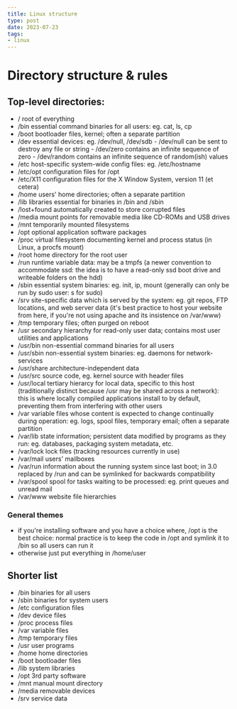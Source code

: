 ```yaml
---
title: Linux structure
type: post
date: 2023-07-23
tags: 
- linux
---
```


# Directory structure & rules

## Top-level directories:
- / 					root of everything
- /bin				essential command binaries for all users: eg. cat, ls, cp
- /boot 			bootloader files, kernel; often a separate partition
- /dev				essential devices: eg. /dev/null, /dev/sdb
								- /dev/null can be sent to destroy any file or string
								- /dev/zero contains an infinite sequence of zero
								- /dev/random contains an infinite sequence of random(ish) values
- /etc				host-specific system-wide config files: eg. /etc/hostname
- /etc/opt		configuration files for /opt
- /etc/X11		configuration files for the X Window System, version 11
							(et cetera)
- /home				users' home directories; often a separate partition
- /lib				libraries essential for binaries in /bin and /sbin
- /lost+found	automatically created to store corrupted files
- /media			mount points for removable media like CD-ROMs and USB drives
- /mnt				temporarily mounted filesystems
- /opt				optional application software packages
- /proc				virtual filesystem documenting kernel and process status (in Linux, a procfs mount)
- /root				home directory for the root user
- /run				runtime variable data: may be a tmpfs (a newer convention to accommodate ssd: the idea is to have a read-only ssd boot drive and writeable folders on the hdd)
- /sbin				essential system binaries: eg. init, ip, mount (generally can only be run by sudo user: s for sudo)
- /srv				site-specific data which is served by the system: eg. git repos, FTP locations, and web server data (it's best practice to host your website from here, if you're not using apache and its insistence on /var/www)
- /tmp				temporary files; often purged on reboot
- /usr				secondary hierarchy for read-only user data; contains most user utilities and applications
- /usr/bin		non-essential command binaries for all users
- /usr/sbin		non-essential system binaries: eg. daemons for network-services
- /usr/share	architecture-independent data
- /usr/src		source code, eg. kernel source with header files
- /usr/local	tertiary hierarcy for local data, specific to this host (traditionally distinct because /usr may be shared across a network): this is where locally compiled applications install to by default, preventing them from interfering with other users
- /var				variable files whose content is expected to change continually during operation: eg. logs, spool files, temporary email; often a separate partition
- /var/lib		state information; persistent data modified by programs as they run: eg. databases, packaging system metadata, etc.
- /var/lock		lock files (tracking resources currently in use)
- /var/mail		users' mailboxes
- /var/run		information about the running system since last boot; in 3.0 replaced by /run and can be symlinked for backwards compatibility
- /var/spool	spool for tasks waiting to be processed: eg. print queues and unread mail
- /var/www		website file hierarchies


### General themes
- if you're installing software and you have a choice where, /opt is the best choice: normal practice is to keep the code in /opt and symlink it to /bin so all users can run it
- otherwise just put everything in /home/user
 
## Shorter list
- /bin		binaries for all users
- /sbin		binaries for system users
- /etc		configuration files
- /dev		device files
- /proc		process files
- /var		variable files
- /tmp		temporary files
- /usr		user programs
- /home		home directories
- /boot		bootloader files
- /lib		system libraries
- /opt		3rd party software
- /mnt		manual mount directory
- /media	removable devices
- /srv		service data
